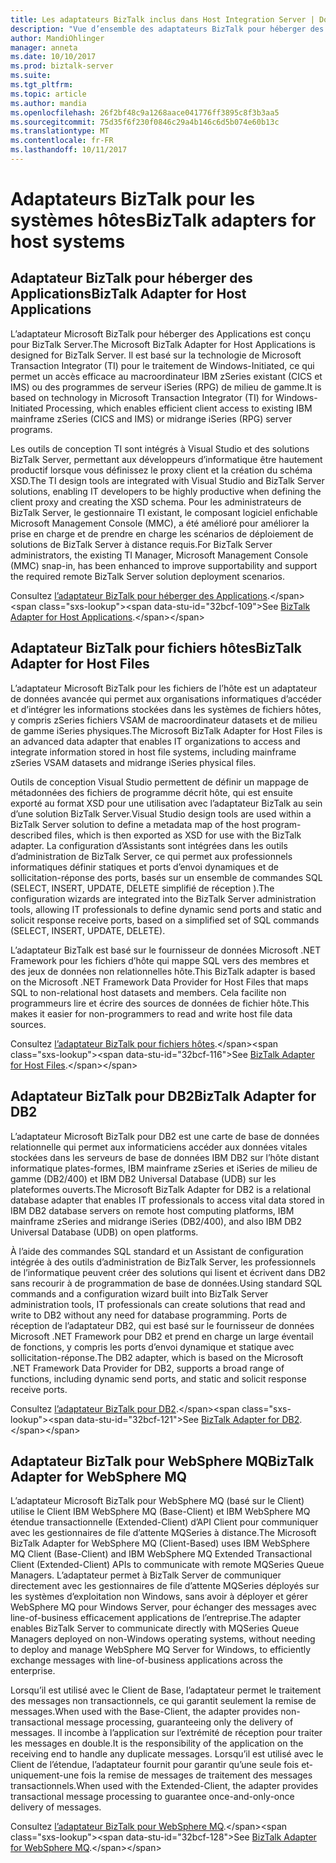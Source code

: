 ```yaml
---
title: Les adaptateurs BizTalk inclus dans Host Integration Server | Documents Microsoft
description: "Vue d’ensemble des adaptateurs BizTalk pour héberger des Applications, fichiers de l’ordinateur hôte, DB2 et WebSphere MQ inclus avec son"
author: MandiOhlinger
manager: anneta
ms.date: 10/10/2017
ms.prod: biztalk-server
ms.suite: 
ms.tgt_pltfrm: 
ms.topic: article
ms.author: mandia
ms.openlocfilehash: 26f2bf48c9a1268aace041776ff3895c8f3b3aa5
ms.sourcegitcommit: 75d35f6f230f0846c29a4b146c6d5b074e60b13c
ms.translationtype: MT
ms.contentlocale: fr-FR
ms.lasthandoff: 10/11/2017
---
```

# <a name="biztalk-adapters-for-host-systems"></a><span data-ttu-id="32bcf-103">Adaptateurs BizTalk pour les systèmes hôtes</span><span class="sxs-lookup"><span data-stu-id="32bcf-103">BizTalk adapters for host systems</span></span>


## <a name="biztalk-adapter-for-host-applications"></a><span data-ttu-id="32bcf-104">Adaptateur BizTalk pour héberger des Applications</span><span class="sxs-lookup"><span data-stu-id="32bcf-104">BizTalk Adapter for Host Applications</span></span>

<span data-ttu-id="32bcf-105">L’adaptateur Microsoft BizTalk pour héberger des Applications est conçu pour BizTalk Server.</span><span class="sxs-lookup"><span data-stu-id="32bcf-105">The Microsoft BizTalk Adapter for Host Applications is designed for BizTalk Server.</span></span> <span data-ttu-id="32bcf-106">Il est basé sur la technologie de Microsoft Transaction Integrator (TI) pour le traitement de Windows-Initiated, ce qui permet un accès efficace au macroordinateur IBM zSeries existant (CICS et IMS) ou des programmes de serveur iSeries (RPG) de milieu de gamme.</span><span class="sxs-lookup"><span data-stu-id="32bcf-106">It is based on technology in Microsoft Transaction Integrator (TI) for Windows-Initiated Processing, which enables efficient client access to existing IBM mainframe zSeries (CICS and IMS) or midrange iSeries (RPG) server programs.</span></span> 

<span data-ttu-id="32bcf-107">Les outils de conception TI sont intégrés à Visual Studio et des solutions BizTalk Server, permettant aux développeurs d’informatique être hautement productif lorsque vous définissez le proxy client et la création du schéma XSD.</span><span class="sxs-lookup"><span data-stu-id="32bcf-107">The TI design tools are integrated with Visual Studio and BizTalk Server solutions, enabling IT developers to be highly productive when defining the client proxy and creating the XSD schema.</span></span> <span data-ttu-id="32bcf-108">Pour les administrateurs de BizTalk Server, le gestionnaire TI existant, le composant logiciel enfichable Microsoft Management Console (MMC), a été amélioré pour améliorer la prise en charge et de prendre en charge les scénarios de déploiement de solutions de BizTalk Server à distance requis.</span><span class="sxs-lookup"><span data-stu-id="32bcf-108">For BizTalk Server administrators, the existing TI Manager, Microsoft Management Console (MMC) snap-in, has been enhanced to improve supportability and support the required remote BizTalk Server solution deployment scenarios.</span></span>

<span data-ttu-id="32bcf-109">Consultez [l’adaptateur BizTalk pour héberger des Applications](https://msdn.microsoft.com/library/dn148497(BTS.80).aspx).</span><span class="sxs-lookup"><span data-stu-id="32bcf-109">See [BizTalk Adapter for Host Applications](https://msdn.microsoft.com/library/dn148497(BTS.80).aspx).</span></span> 

## <a name="biztalk-adapter-for-host-files"></a><span data-ttu-id="32bcf-110">Adaptateur BizTalk pour fichiers hôtes</span><span class="sxs-lookup"><span data-stu-id="32bcf-110">BizTalk Adapter for Host Files</span></span>
<span data-ttu-id="32bcf-111">L’adaptateur Microsoft BizTalk pour les fichiers de l’hôte est un adaptateur de données avancée qui permet aux organisations informatiques d’accéder et d’intégrer les informations stockées dans les systèmes de fichiers hôtes, y compris zSeries fichiers VSAM de macroordinateur datasets et de milieu de gamme iSeries physiques.</span><span class="sxs-lookup"><span data-stu-id="32bcf-111">The Microsoft BizTalk Adapter for Host Files is an advanced data adapter that enables IT organizations to access and integrate information stored in host file systems, including mainframe zSeries VSAM datasets and midrange iSeries physical files.</span></span> 

<span data-ttu-id="32bcf-112">Outils de conception Visual Studio permettent de définir un mappage de métadonnées des fichiers de programme décrit hôte, qui est ensuite exporté au format XSD pour une utilisation avec l’adaptateur BizTalk au sein d’une solution BizTalk Server.</span><span class="sxs-lookup"><span data-stu-id="32bcf-112">Visual Studio design tools are used within a BizTalk Server solution to define a metadata map of the host program-described files, which is then exported as XSD for use with the BizTalk adapter.</span></span> <span data-ttu-id="32bcf-113">La configuration d’Assistants sont intégrées dans les outils d’administration de BizTalk Server, ce qui permet aux professionnels informatiques définir statiques et ports d’envoi dynamiques et de sollicitation-réponse des ports, basés sur un ensemble de commandes SQL (SELECT, INSERT, UPDATE, DELETE simplifié de réception ).</span><span class="sxs-lookup"><span data-stu-id="32bcf-113">The configuration wizards are integrated into the BizTalk Server administration tools, allowing IT professionals to define dynamic send ports and static and solicit response receive ports, based on a simplified set of SQL commands (SELECT, INSERT, UPDATE, DELETE).</span></span> 

<span data-ttu-id="32bcf-114">L’adaptateur BizTalk est basé sur le fournisseur de données Microsoft .NET Framework pour les fichiers d’hôte qui mappe SQL vers des membres et des jeux de données non relationnelles hôte.</span><span class="sxs-lookup"><span data-stu-id="32bcf-114">This BizTalk adapter is based on the Microsoft .NET Framework Data Provider for Host Files that maps SQL to non-relational host datasets and members.</span></span> <span data-ttu-id="32bcf-115">Cela facilite non programmeurs lire et écrire des sources de données de fichier hôte.</span><span class="sxs-lookup"><span data-stu-id="32bcf-115">This makes it easier for non-programmers to read and write host file data sources.</span></span>

<span data-ttu-id="32bcf-116">Consultez [l’adaptateur BizTalk pour fichiers hôtes](https://msdn.microsoft.com/library/dn150042(BTS.80).aspx).</span><span class="sxs-lookup"><span data-stu-id="32bcf-116">See [BizTalk Adapter for Host Files](https://msdn.microsoft.com/library/dn150042(BTS.80).aspx).</span></span>

## <a name="biztalk-adapter-for-db2"></a><span data-ttu-id="32bcf-117">Adaptateur BizTalk pour DB2</span><span class="sxs-lookup"><span data-stu-id="32bcf-117">BizTalk Adapter for DB2</span></span>
<span data-ttu-id="32bcf-118">L’adaptateur Microsoft BizTalk pour DB2 est une carte de base de données relationnelle qui permet aux informaticiens accéder aux données vitales stockées dans les serveurs de base de données IBM DB2 sur l’hôte distant informatique plates-formes, IBM mainframe zSeries et iSeries de milieu de gamme (DB2/400) et IBM DB2 Universal Database (UDB) sur les plateformes ouverts.</span><span class="sxs-lookup"><span data-stu-id="32bcf-118">The Microsoft BizTalk Adapter for DB2 is a relational database adapter that enables IT professionals to access vital data stored in IBM DB2 database servers on remote host computing platforms, IBM mainframe zSeries and midrange iSeries (DB2/400), and also IBM DB2 Universal Database (UDB) on open platforms.</span></span> 

<span data-ttu-id="32bcf-119">À l’aide des commandes SQL standard et un Assistant de configuration intégrée à des outils d’administration de BizTalk Server, les professionnels de l’informatique peuvent créer des solutions qui lisent et écrivent dans DB2 sans recourir à de programmation de base de données.</span><span class="sxs-lookup"><span data-stu-id="32bcf-119">Using standard SQL commands and a configuration wizard built into BizTalk Server administration tools, IT professionals can create solutions that read and write to DB2 without any need for database programming.</span></span> <span data-ttu-id="32bcf-120">Ports de réception de l’adaptateur DB2, qui est basé sur le fournisseur de données Microsoft .NET Framework pour DB2 et prend en charge un large éventail de fonctions, y compris les ports d’envoi dynamique et statique avec sollicitation-réponse.</span><span class="sxs-lookup"><span data-stu-id="32bcf-120">The DB2 adapter, which is based on the Microsoft .NET Framework Data Provider for DB2, supports a broad range of functions, including dynamic send ports, and static and solicit response receive ports.</span></span>

<span data-ttu-id="32bcf-121">Consultez [l’adaptateur BizTalk pour DB2](https://msdn.microsoft.com/library/dn150160(BTS.80).aspx).</span><span class="sxs-lookup"><span data-stu-id="32bcf-121">See [BizTalk Adapter for DB2](https://msdn.microsoft.com/library/dn150160(BTS.80).aspx).</span></span>

## <a name="biztalk-adapter-for-websphere-mq"></a><span data-ttu-id="32bcf-122">Adaptateur BizTalk pour WebSphere MQ</span><span class="sxs-lookup"><span data-stu-id="32bcf-122">BizTalk Adapter for WebSphere MQ</span></span>
<span data-ttu-id="32bcf-123">L’adaptateur Microsoft BizTalk pour WebSphere MQ (basé sur le Client) utilise le Client IBM WebSphere MQ (Base-Client) et IBM WebSphere MQ étendue transactionnelle (Extended-Client) d’API Client pour communiquer avec les gestionnaires de file d’attente MQSeries à distance.</span><span class="sxs-lookup"><span data-stu-id="32bcf-123">The Microsoft BizTalk Adapter for WebSphere MQ (Client-Based) uses IBM WebSphere MQ Client (Base-Client) and IBM WebSphere MQ Extended Transactional Client (Extended-Client) APIs to communicate with remote MQSeries Queue Managers.</span></span> <span data-ttu-id="32bcf-124">L’adaptateur permet à BizTalk Server de communiquer directement avec les gestionnaires de file d’attente MQSeries déployés sur les systèmes d’exploitation non Windows, sans avoir à déployer et gérer WebSphere MQ pour Windows Server, pour échanger des messages avec line-of-business efficacement applications de l’entreprise.</span><span class="sxs-lookup"><span data-stu-id="32bcf-124">The adapter enables BizTalk Server to communicate directly with MQSeries Queue Managers deployed on non-Windows operating systems, without needing to deploy and manage WebSphere MQ Server for Windows, to efficiently exchange messages with line-of-business applications across the enterprise.</span></span> 

<span data-ttu-id="32bcf-125">Lorsqu’il est utilisé avec le Client de Base, l’adaptateur permet le traitement des messages non transactionnels, ce qui garantit seulement la remise de messages.</span><span class="sxs-lookup"><span data-stu-id="32bcf-125">When used with the Base-Client, the adapter provides non-transactional message processing, guaranteeing only the delivery of messages.</span></span> <span data-ttu-id="32bcf-126">Il incombe à l’application sur l’extrémité de réception pour traiter les messages en double.</span><span class="sxs-lookup"><span data-stu-id="32bcf-126">It is the responsibility of the application on the receiving end to handle any duplicate messages.</span></span> <span data-ttu-id="32bcf-127">Lorsqu’il est utilisé avec le Client de l’étendue, l’adaptateur fournit pour garantir qu’une seule fois et-uniquement-une fois la remise de messages de traitement des messages transactionnels.</span><span class="sxs-lookup"><span data-stu-id="32bcf-127">When used with the Extended-Client, the adapter provides transactional message processing to guarantee once-and-only-once delivery of messages.</span></span>

<span data-ttu-id="32bcf-128">Consultez [l’adaptateur BizTalk pour WebSphere MQ](https://msdn.microsoft.com/library/dn191830(BTS.80).aspx).</span><span class="sxs-lookup"><span data-stu-id="32bcf-128">See [BizTalk Adapter for WebSphere MQ](https://msdn.microsoft.com/library/dn191830(BTS.80).aspx).</span></span>
